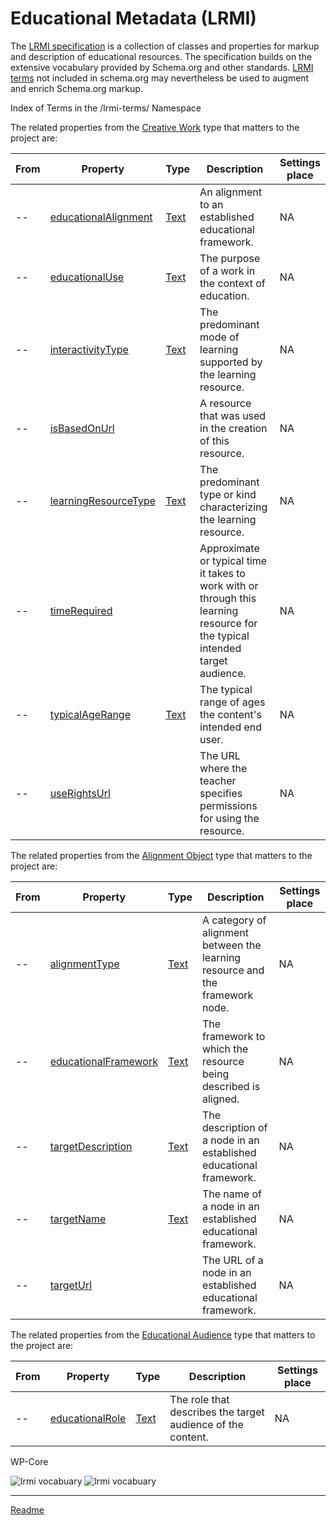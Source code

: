 # Educational Metadata (LRMI)

The [LRMI specification](http://lrmi.dublincore.org/specifications/lrmi_1/) is a collection of classes and properties for markup and description of educational resources. The specification builds on the extensive vocabulary provided by Schema.org and other standards. [LRMI terms](http://lrmi.dublincore.org/specifications/lrmi_terms/) not included in schema.org may nevertheless be used to augment and enrich Schema.org markup.

Index of Terms in the /lrmi-terms/ Namespace

The related properties from the [Creative Work](https://schema.org/CreativeWork "https://schema.org/CreativeWork") type that matters to the project are:

| From | Property | Type | Description | Settings place |
| ---- | -------- |----- | ----------- | -------------- |
| -- | [educationalAlignment](http://schema.org/educationalAlignment) | [Text](https://schema.org/AlignmentObject) | An alignment to an established educational framework. | NA
| -- | [educationalUse](http://schema.org/educationalUse) | [Text](https://schema.org/Text) | 	The purpose of a work in the context of education. | NA
| -- | [interactivityType](http://schema.org/interactivityType) | [Text](https://schema.org/Text) | The predominant mode of learning supported by the learning resource. | NA
| -- | [isBasedOnUrl](http://schema.org/isBasedOnUrl) | []() | 	A resource that was used in the creation of this resource. | NA
| -- | [learningResourceType](http://schema.org/learningResourceType) | [Text](https://schema.org/Text) |	The predominant type or kind characterizing the learning resource. | NA
| -- | [timeRequired](http://schema.org/timeRequired) | []() | 	Approximate or typical time it takes to work with or through this learning resource for the typical intended target audience. | NA
| -- | [typicalAgeRange](http://schema.org/typicalAgeRange) | [Text](https://schema.org/Text) | 	The typical range of ages the content's intended end user. | NA
| -- | [useRightsUrl](http://schema.org/license) | []() | 	The URL where the teacher specifies permissions for using the resource. | NA

The related properties from the [Alignment Object](https://schema.org/AlignmentObject "https://schema.org/AlignmentObject") type that matters to the project are:

| From | Property | Type | Description | Settings place |
| ---- | -------- |----- | ----------- | -------------- |
| -- | [alignmentType](http://schema.org/alignmentType) | [Text](https://schema.org/Text) | 	A category of alignment between the learning resource and the framework node. | NA
| -- | [educationalFramework](http://schema.org/educationalFramework) | [Text](https://schema.org/Text) | 	The framework to which the resource being described is aligned. | NA
| -- | [targetDescription](http://schema.org/targetDescription) | [Text](https://schema.org/Text) | 	The description of a node in an established educational framework. | NA
| -- | [targetName](http://schema.org/targetName) | [Text](https://schema.org/Text) | 	The name of a node in an established educational framework. | NA
| -- | [targetUrl](http://schema.org/targetUrl) | []() | 	The URL of a node in an established educational framework. | NA


The related properties from the [Educational Audience](http://schema.org/EducationalAudience "http://schema.org/EducationalAudience") type that matters to the project are:

| From | Property | Type | Description | Settings place |
| ---- | -------- |----- | ----------- | -------------- |
| -- | [educationalRole](http://schema.org/educationalRole) | [Text](https://schema.org/Text) | 	The role that describes the target audience of the content. | NA


WP-Core














![lrmi vocabuary](images/vocabularies_lrmi_1.png)
![lrmi vocabuary](images/vocabularies_lrmi_2.png)

---

[Readme](/Readme.md)
